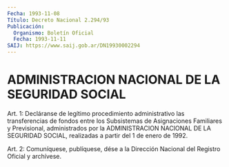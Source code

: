 ```yaml
---
Fecha: 1993-11-08
Título: Decreto Nacional 2.294/93
Publicación:
  Organismo: Boletín Oficial
  Fecha: 1993-11-11
SAIJ: https://www.saij.gob.ar/DN19930002294
---
```

# ADMINISTRACION NACIONAL DE LA SEGURIDAD SOCIAL

<a id="1"></a>
Art. 1: Decláranse de legítimo procedimiento administrativo las transferencias  de  fondos  entre  los  Subsistemas de Asignaciones Familiares  y  Previsional,  administrados  por  la  ADMINISTRACION NACIONAL  DE  LA SEGURIDAD SOCIAL, realizadas a  partir  del  1  de enero de 1992.

<a id="2"></a>
Art.  2: Comuníquese, publíquese, dése a la Dirección Nacional del Registro Oficial y archívese.